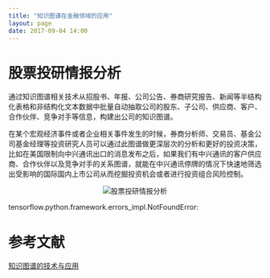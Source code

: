 ```yaml
---
title: "知识图谱在金融领域的应用"
layout: page
date: 2017-09-04 14:00
---
```


# 股票投研情报分析

通过知识图谱相关技术从招股书、年报、公司公告、券商研究报告、新闻等半结构化表格和非结构化文本数据中批量自动抽取公司的股东、子公司、供应商、客户、合作伙伴、竞争对手等信息，构建出公司的知识图谱。

在某个宏观经济事件或者企业相关事件发生的时候，券商分析师、交易员、基金公司基金经理等投资研究人员可以通过此图谱做更深层次的分析和更好的投资决策，比如在美国限制向中兴通讯出口的消息发布之后，如果我们有中兴通讯的客户供应商、合作伙伴以及竞争对手的关系图谱，就能在中兴通讯停牌的情况下快速地筛选出受影响的国际国内上市公司从而挖掘投资机会或者进行投资组合风险控制。

<center><img src="/wiki/static/images/knowledgegraph/0.png" alt="股票投研情报分析"/></center>


tensorflow.python.framework.errors_impl.NotFoundError: 



# 参考文献
[知识图谱的技术与应用](https://mp.weixin.qq.com/s/j94s-jQjJ11zXSDD_uEcAA)